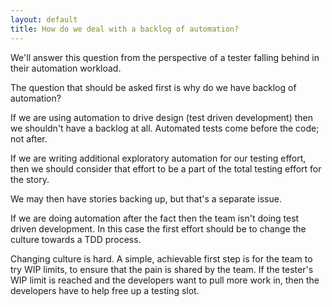 ```yaml
---
layout: default
title: How do we deal with a backlog of automation?
---
```

We'll answer this question from the perspective of a tester falling behind in their automation workload.

The question that should be asked first is why do we have backlog of automation?

If we are using automation to drive design (test driven development) then we shouldn't have a backlog at all. Automated tests come before the code; not after.

If we are writing additional exploratory automation for our testing effort, then we should consider that effort to be a part of the total testing effort for the story.

We may then have stories backing up, but that's a separate issue.

If we are doing automation after the fact then the team isn't doing test driven development. In this case the first effort should be to change the culture towards a TDD process.

Changing culture is hard. A simple, achievable first step is for the team to try WIP limits, to ensure that the pain is shared by the team. If the tester's WIP limit is reached and the developers want to pull more work in, then the developers have to help free up a testing slot.